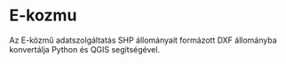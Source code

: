 # E-kozmu
Az E-közmű adatszolgáltatás SHP állományait formázott DXF állományba konvertálja Python és QGIS segítségével.
